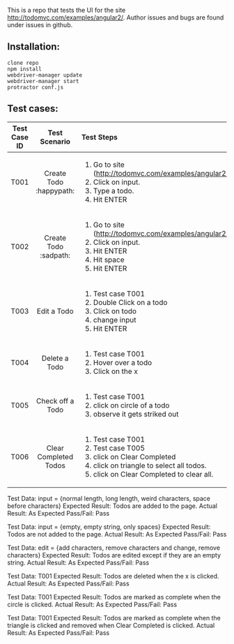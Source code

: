 This is a repo that tests the UI for the site http://todomvc.com/examples/angular2/. Author issues and bugs are found under issues in github.

## Installation:
	clone repo
	npm install
	webdriver-manager update
	webdriver-manager start
	protractor conf.js

## Test cases:

| Test Case ID  | Test Scenario | Test Steps | Test Data | Expected | Actual | Pass/Fail |
|:-------------:|:-------------:|:----------|:---------:|:--------:|:------:|:---------:|
| T001		| Create Todo :happypath: | <ol><li>Go to site (http://todomvc.com/examples/angular2/)</li><li>Click on input.</li><li>Type a todo.</li><li>Hit ENTER</li></ol> |
| T002	      	| Create Todo :sadpath:      |  <ol><li>Go to site (http://todomvc.com/examples/angular2/)</li><li>Click on input.</li><li>Hit ENTER</li><li>Hit space</li><li>Hit ENTER</li></ol> |
| T003          | Edit a Todo      |    <ol> <li> Test case T001</li> <li> Double Click on a todo</li> <li> Click on todo</li> <li> change input</li> <li> Hit ENTER</li></ol>|
| T004		| Delete a Todo | <ol> <li> Test case T001</li> <li> Hover over a todo</li> <li> Click on the x</li></ol> |
| T005	      	| Check off a Todo      |   <ol> <li> Test case T001</li> <li> click on circle of a todo</li> <li> observe it gets striked out</li></ol> |
| T006          | Clear Completed Todos      |   <ol> <li> Test case T001</li> <li> Test case T005</li> <li> click on Clear Completed</li> <li> click on triangle to select all todos.</li> <li> click on Clear Completed to clear all.</li></ol> |



Test Data:
	input = {normal length, long length, weird characters, space before characters}
Expected Result: Todos are added to the page.
Actual Result: As Expected
Pass/Fail: Pass

Test Data:
	input = {empty, empty string, only spaces}
Expected Result: Todos are not added to the page.
Actual Result: As Expected
Pass/Fail: Pass

Test Data:
	edit = {add characters, remove characters and change, remove characters}
Expected Result: Todos are edited except if they are an empty string.
Actual Result: As Expected
Pass/Fail: Pass


Test Data: T001
Expected Result: Todos are deleted when the x is clicked.
Actual Result: As Expected
Pass/Fail: Pass


Test Data: T001
Expected Result: Todos are marked as complete when the circle is clicked.
Actual Result: As Expected
Pass/Fail: Pass


Test Data: T001
Expected Result: Todos are marked as complete when the triangle is clicked and removed when Clear Completed is clicked.
Actual Result: As Expected
Pass/Fail: Pass
